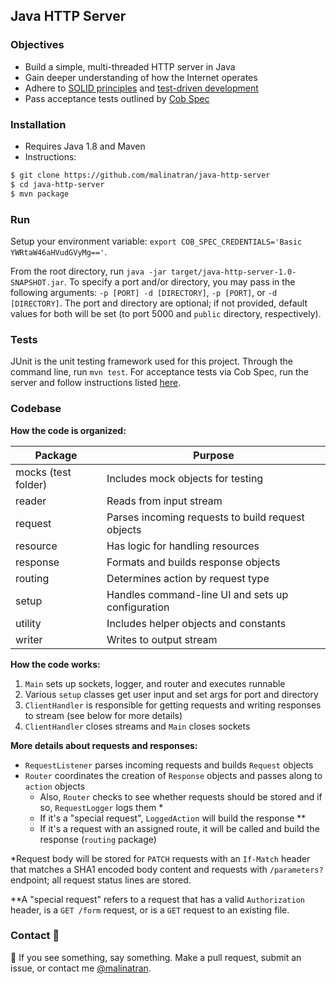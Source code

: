 ## Java HTTP Server

### Objectives
* Build a simple, multi-threaded HTTP server in Java
* Gain deeper understanding of how the Internet operates
* Adhere to [SOLID principles](https://www.wikiwand.com/en/SOLID_(object-oriented_design)) and [test-driven development](https://www.wikiwand.com/en/Test-driven_development)
* Pass acceptance tests outlined by [Cob Spec](http://github.com/8thlight/cobspec)

### Installation
- Requires Java 1.8 and Maven
- Instructions:
```sh
$ git clone https://github.com/malinatran/java-http-server
$ cd java-http-server
$ mvn package
```

### Run
Setup your environment variable: `export COB_SPEC_CREDENTIALS='Basic YWRtaW46aHVudGVyMg=='`.

From the root directory, run `java -jar target/java-http-server-1.0-SNAPSHOT.jar`. To specify a port and/or directory, you may pass in the following arguments: `-p [PORT] -d [DIRECTORY]`, `-p [PORT]`, or `-d [DIRECTORY]`. The port and directory are optional; if not provided, default values for both will be set (to port 5000 and `public` directory, respectively).

### Tests
JUnit is the unit testing framework used for this project. Through the command line, run `mvn test`. For acceptance tests via Cob Spec, run the server and follow instructions listed [here](http://github.com/8thlight/cob_spec).

### Codebase
**How the code is organized:**

| Package              | Purpose                                           |
|----------------------|---------------------------------------------------|
| mocks (test folder)  | Includes mock objects for testing                 |
| reader               | Reads from input stream                           |
| request              | Parses incoming requests to build request objects |
| resource             | Has logic for handling resources                  |
| response             | Formats and builds response objects               |
| routing              | Determines action by request type                 |
| setup                | Handles command-line UI and sets up configuration |
| utility              | Includes helper objects and constants             |
| writer               | Writes to output stream                           |

**How the code works:**<br />

1. `Main` sets up sockets, logger, and router and executes runnable<br />
2. Various `setup` classes get user input and set args for port and directory<br />
3. `ClientHandler` is responsible for getting requests and writing responses to stream (see below for more details)<br />
4. `ClientHandler` closes streams and `Main` closes sockets<br />

**More details about requests and responses:**

  * `RequestListener` parses incoming requests and builds `Request` objects
  * `Router` coordinates the creation of `Response` objects and passes along to `action` objects
    - Also, `Router` checks to see whether requests should be stored and if so, `RequestLogger` logs them *
    - If it's a "special request", `LoggedAction` will build the response **
    - If it's a request with an assigned route, it will be called and build the response (`routing` package)

*Request body will be stored for `PATCH` requests with an `If-Match` header that matches a SHA1 encoded body content and requests with `/parameters?` endpoint; all request status lines are stored.

**A "special request" refers to a request that has a valid `Authorization` header, is a `GET /form` request, or is a `GET` request to an existing file.

### Contact  :rocket:
:eyes:  If you see something, say something. Make a pull request, submit an issue, or contact me [@malinatran](https://twitter.com/malinatran).
